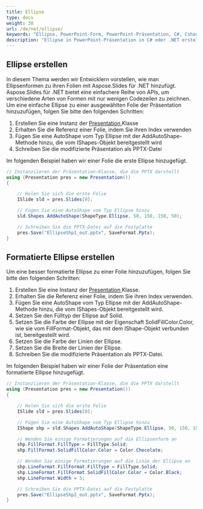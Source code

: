 ```yaml
---
title: Ellipse
type: docs
weight: 30
url: /de/net/ellipse/
keywords: "Ellipse, PowerPoint-Form, PowerPoint-Präsentation, C#, Csharp, Aspose.Slides für .NET"
description: "Ellipse in PowerPoint-Präsentation in C# oder .NET erstellen"
---
```



## **Ellipse erstellen**
In diesem Thema werden wir Entwicklern vorstellen, wie man Ellipsenformen zu ihren Folien mit Aspose.Slides für .NET hinzufügt. Aspose.Slides für .NET bietet eine einfachere Reihe von APIs, um verschiedene Arten von Formen mit nur wenigen Codezeilen zu zeichnen. Um eine einfache Ellipse zu einer ausgewählten Folie der Präsentation hinzuzufügen, folgen Sie bitte den folgenden Schritten:

1. Erstellen Sie eine Instanz der [Presentation ](https://reference.aspose.com/slides/net/aspose.slides/presentation)Klasse
1. Erhalten Sie die Referenz einer Folie, indem Sie ihren Index verwenden
1. Fügen Sie eine AutoShape vom Typ Ellipse mit der AddAutoShape-Methode hinzu, die vom IShapes-Objekt bereitgestellt wird
1. Schreiben Sie die modifizierte Präsentation als PPTX-Datei

Im folgenden Beispiel haben wir einer Folie die erste Ellipse hinzugefügt.

```c#
// Instanziieren der Präsentation-Klasse, die die PPTX darstellt
using (Presentation pres = new Presentation())
{

    // Holen Sie sich die erste Folie
    ISlide sld = pres.Slides[0];

    // Fügen Sie eine AutoShape vom Typ Ellipse hinzu
    sld.Shapes.AddAutoShape(ShapeType.Ellipse, 50, 150, 150, 50);

    // Schreiben Sie die PPTX-Datei auf die Festplatte
    pres.Save("EllipseShp1_out.pptx", SaveFormat.Pptx);
}
```



## **Formatierte Ellipse erstellen**
Um eine besser formatierte Ellipse zu einer Folie hinzuzufügen, folgen Sie bitte den folgenden Schritten:

1. Erstellen Sie eine Instanz der [Presentation ](https://reference.aspose.com/slides/net/aspose.slides/presentation)Klasse.
1. Erhalten Sie die Referenz einer Folie, indem Sie ihren Index verwenden.
1. Fügen Sie eine AutoShape vom Typ Ellipse mit der AddAutoShape-Methode hinzu, die vom IShapes-Objekt bereitgestellt wird.
1. Setzen Sie den Fülltyp der Ellipse auf Solid.
1. Setzen Sie die Farbe der Ellipse mit der Eigenschaft SolidFillColor.Color, wie sie vom FillFormat-Objekt, das mit dem IShape-Objekt verbunden ist, bereitgestellt wird.
1. Setzen Sie die Farbe der Linien der Ellipse.
1. Setzen Sie die Breite der Linien der Ellipse.
1. Schreiben Sie die modifizierte Präsentation als PPTX-Datei.

Im folgenden Beispiel haben wir einer Folie der Präsentation eine formatierte Ellipse hinzugefügt.

```c#
// Instanziieren der Präsentation-Klasse, die die PPTX darstellt
using (Presentation pres = new Presentation())
{

    // Holen Sie sich die erste Folie
    ISlide sld = pres.Slides[0];

    // Fügen Sie eine AutoShape vom Typ Ellipse hinzu
    IShape shp = sld.Shapes.AddAutoShape(ShapeType.Ellipse, 50, 150, 150, 50);

    // Wenden Sie einige Formatierungen auf die Ellipsenform an
    shp.FillFormat.FillType = FillType.Solid;
    shp.FillFormat.SolidFillColor.Color = Color.Chocolate;

    // Wenden Sie einige Formatierungen auf die Linie der Ellipse an
    shp.LineFormat.FillFormat.FillType = FillType.Solid;
    shp.LineFormat.FillFormat.SolidFillColor.Color = Color.Black;
    shp.LineFormat.Width = 5;

    // Schreiben Sie die PPTX-Datei auf die Festplatte
    pres.Save("EllipseShp2_out.pptx", SaveFormat.Pptx);
}
```